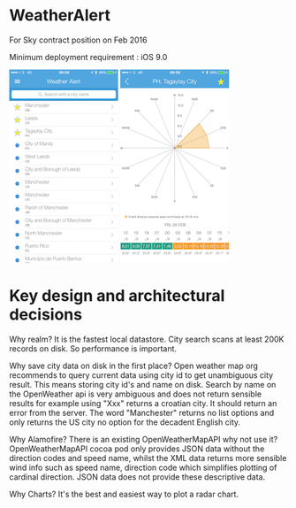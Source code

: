 # WeatherAlert
For Sky contract position on Feb 2016

Minimum deployment requirement : iOS 9.0

![alt tag](https://github.com/edgardowardo/WeatherAlert/blob/master/a.png)
![alt tag](https://github.com/edgardowardo/WeatherAlert/blob/master/b.png)

# Key design and architectural decisions

Why realm? It is the fastest local datastore. City search scans at least 200K records on disk. So performance is important. 

Why save city data on disk in the first place? Open weather map org recommends to query current data using city id to get unambiguous city result. This means storing city id's and name on disk. Search by name on the OpenWeather api is very ambiguous and does not return sensible results for example using "Xxx" returns a croatian city. It should return an error from the server. The word "Manchester" returns no list options and only returns the US city no option for the decadent English city.

Why Alamofire? There is an existing OpenWeatherMapAPI why not use it? OpenWeatherMapAPI cocoa pod only provides JSON data without the direction codes and speed name, whilst the XML data returns more sensible wind info such as speed name, direction code which simplifies plotting of cardinal direction. JSON data does not provide these descriptive data.
 
Why Charts? It's the best and easiest way to plot a radar chart.

